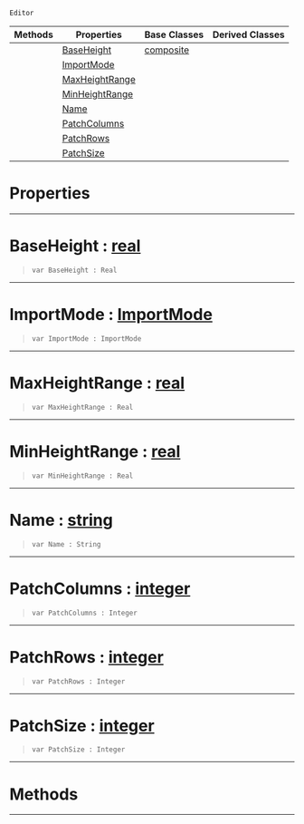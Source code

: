  `Editor`

|Methods|Properties|Base Classes|Derived Classes|
|---|---|---|---|
| |[ BaseHeight](https://github.com/zeroengineteam/ZeroDocs/code_reference/class_reference/heightmapimporter.markdown#baseheight-zero-engine-d)|[composite](https://github.com/zeroengineteam/ZeroDocs/code_reference/class_reference/composite.markdown)| |
| |[ ImportMode](https://github.com/zeroengineteam/ZeroDocs/code_reference/class_reference/heightmapimporter.markdown#importmode-zero-engine-d)| | |
| |[ MaxHeightRange](https://github.com/zeroengineteam/ZeroDocs/code_reference/class_reference/heightmapimporter.markdown#maxheightrange-zero-engi)| | |
| |[ MinHeightRange](https://github.com/zeroengineteam/ZeroDocs/code_reference/class_reference/heightmapimporter.markdown#minheightrange-zero-engi)| | |
| |[ Name](https://github.com/zeroengineteam/ZeroDocs/code_reference/class_reference/heightmapimporter.markdown#name-zero-engine-documen)| | |
| |[ PatchColumns](https://github.com/zeroengineteam/ZeroDocs/code_reference/class_reference/heightmapimporter.markdown#patchcolumns-zero-engine)| | |
| |[ PatchRows](https://github.com/zeroengineteam/ZeroDocs/code_reference/class_reference/heightmapimporter.markdown#patchrows-zero-engine-do)| | |
| |[ PatchSize](https://github.com/zeroengineteam/ZeroDocs/code_reference/class_reference/heightmapimporter.markdown#patchsize-zero-engine-do)| | |


 #  Properties


---  
 #  BaseHeight : [real](https://github.com/zeroengineteam/ZeroDocs/code_reference/zilch_base_types/real.markdown)

> 
> ``` lang=cpp, name=Zilch
> var BaseHeight : Real


---  
 #  ImportMode : [ImportMode](https://github.com/zeroengineteam/ZeroDocs/code_reference/enum_reference.markdown#importmode)

> 
> ``` lang=cpp, name=Zilch
> var ImportMode : ImportMode


---  
 #  MaxHeightRange : [real](https://github.com/zeroengineteam/ZeroDocs/code_reference/zilch_base_types/real.markdown)

> 
> ``` lang=cpp, name=Zilch
> var MaxHeightRange : Real


---  
 #  MinHeightRange : [real](https://github.com/zeroengineteam/ZeroDocs/code_reference/zilch_base_types/real.markdown)

> 
> ``` lang=cpp, name=Zilch
> var MinHeightRange : Real


---  
 #  Name : [string](https://github.com/zeroengineteam/ZeroDocs/code_reference/zilch_base_types/string.markdown)

> 
> ``` lang=cpp, name=Zilch
> var Name : String


---  
 #  PatchColumns : [integer](https://github.com/zeroengineteam/ZeroDocs/code_reference/zilch_base_types/integer.markdown)

> 
> ``` lang=cpp, name=Zilch
> var PatchColumns : Integer


---  
 #  PatchRows : [integer](https://github.com/zeroengineteam/ZeroDocs/code_reference/zilch_base_types/integer.markdown)

> 
> ``` lang=cpp, name=Zilch
> var PatchRows : Integer


---  
 #  PatchSize : [integer](https://github.com/zeroengineteam/ZeroDocs/code_reference/zilch_base_types/integer.markdown)

> 
> ``` lang=cpp, name=Zilch
> var PatchSize : Integer


---  
 #  Methods


---  
 

 
